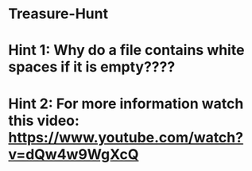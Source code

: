 # Treasure-Hunt
# Hint 1: Why do a file contains white spaces if it is empty????


# Hint 2: For more information watch this video: https://www.youtube.com/watch?v=dQw4w9WgXcQ
